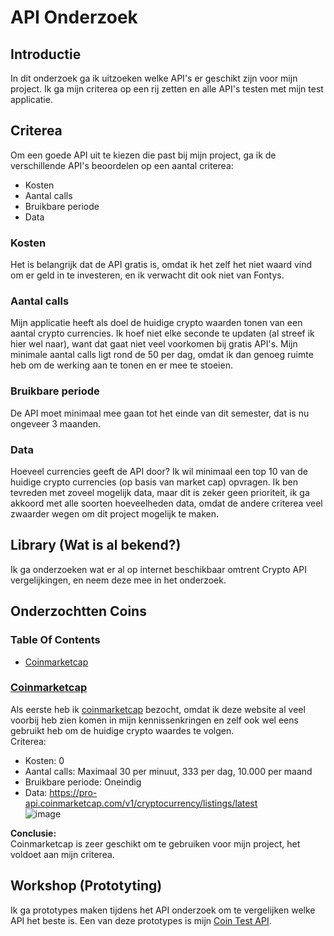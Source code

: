 # API Onderzoek

## Introductie
In dit onderzoek ga ik uitzoeken welke API's er geschikt zijn voor mijn project. Ik ga mijn criterea op een rij zetten en alle API's testen met mijn test applicatie.

## Criterea
Om een goede API uit te kiezen die past bij mijn project, ga ik de verschillende API's beoordelen op een aantal criterea:  
- Kosten
- Aantal calls
- Bruikbare periode
- Data

### Kosten
Het is belangrijk dat de API gratis is, omdat ik het zelf het niet waard vind om er geld in te investeren, en ik verwacht dit ook niet van Fontys.

### Aantal calls
Mijn applicatie heeft als doel de huidige crypto waarden tonen van een aantal crypto currencies. Ik hoef niet elke seconde te updaten (al streef ik hier wel naar), want dat gaat niet veel voorkomen bij gratis API's. Mijn minimale aantal calls ligt rond de 50 per dag, omdat ik dan genoeg ruimte heb om de werking aan te tonen en er mee te stoeien.

### Bruikbare periode
De API moet minimaal mee gaan tot het einde van dit semester, dat is nu ongeveer 3 maanden.

### Data
Hoeveel currencies geeft de API door? Ik wil minimaal een top 10 van de huidige crypto currencies (op basis van market cap) opvragen. Ik ben tevreden met zoveel mogelijk data, maar dit is zeker geen prioriteit, ik ga akkoord met alle soorten hoeveelheden data, omdat de andere criterea veel zwaarder wegen om dit project mogelijk te maken.

## Library (Wat is al bekend?)
Ik ga onderzoeken wat er al op internet beschikbaar omtrent Crypto API vergelijkingen, en neem deze mee in het onderzoek.

## Onderzochtten Coins
### Table Of Contents
- [Coinmarketcap](https://github.com/BrucevandeVen/ExternalCryptoAPI/tree/main/API%20Onderzoek#coinmarketcap)

### [Coinmarketcap](https://coinmarketcap.com/)
Als eerste heb ik [coinmarketcap](https://coinmarketcap.com/api/) bezocht, omdat ik deze website al veel voorbij heb zien komen in mijn kennissenkringen en zelf ook wel eens gebruikt heb om de huidige crypto waardes te volgen.  
Criterea:
- Kosten: 0
- Aantal calls: Maximaal 30 per minuut, 333 per dag, 10.000 per maand
- Bruikbare periode: Oneindig
- Data: https://pro-api.coinmarketcap.com/v1/cryptocurrency/listings/latest   
![image](https://user-images.githubusercontent.com/58031089/114706687-8ecdbd00-9d29-11eb-8884-f99dc7e5180c.png)

**Conclusie:**    
Coinmarketcap is zeer geschikt om te gebruiken voor mijn project, het voldoet aan mijn criterea. 

## Workshop (Prototyting)
Ik ga prototypes maken tijdens het API onderzoek om te vergelijken welke API het beste is. Een van deze prototypes is mijn [Coin Test API](https://github.com/BrucevandeVen/ExternalCryptoAPI/tree/main/CoinAPITest).
